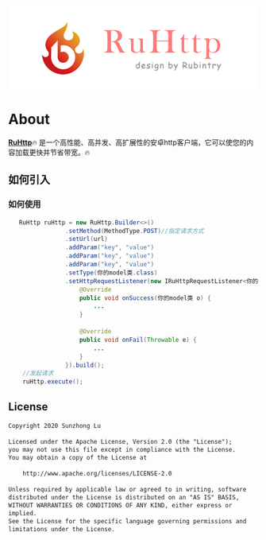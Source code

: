 [![logo](https://github.com/RubinTry/RuHttp/blob/master/repository/img/logo.png)](https://github.com/RubinTry/RuHttp)



# About
**[RuHttp][readme]**:fire: 是一个高性能、高并发、高扩展性的安卓http客户端，它可以使您的内容加载更快并节省带宽。:fire:

## 如何引入

### 如何使用
```java
   RuHttp ruHttp = new RuHttp.Builder<>()
                .setMethod(MethodType.POST)//指定请求方式
                .setUrl(url)
                .addParam("key", "value")
                .addParam("key", "value")
                .addParam("key", "value")
                .setType(你的model类.class)
                .setHttpRequestListener(new IRuHttpRequestListener<你的model类>() {
                    @Override
                    public void onSuccess(你的model类 o) {
                        ...
                    }

                    @Override
                    public void onFail(Throwable e) {
                        ...
                    }
                }).build();
    //发起请求
    ruHttp.execute();
```


## License
```text
Copyright 2020 Sunzhong Lu

Licensed under the Apache License, Version 2.0 (the "License");
you may not use this file except in compliance with the License.
You may obtain a copy of the License at

    http://www.apache.org/licenses/LICENSE-2.0

Unless required by applicable law or agreed to in writing, software
distributed under the License is distributed on an "AS IS" BASIS,
WITHOUT WARRANTIES OR CONDITIONS OF ANY KIND, either express or implied.
See the License for the specific language governing permissions and
limitations under the License.
```


[readme]: https://github.com/Rubintry/RuHttp
[auc]: https://github.com/Rubintry/RuHttp
[result]: https://android-arsenal.com/result?level=14